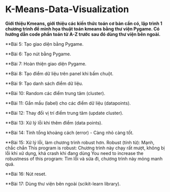 # K-Means-Data-Visualization
**Giới thiệu Kmeans, giới thiệu các kiến thức toán cơ bản cần có, lập trình 1 chương trình để minh họa thuật toán kmeans bằng thư viện Pygame.
Có hướng dẫn code phần toán từ A-Z trước sau đó dùng thư viện bên ngoài.**

**Bài 5: Tạo giao diện bằng Pygame.

**Bài 6: Tạo nút bằng Pygame.

**Bài 7: Hoàn thiện giao diện Pygame.

**Bài 8: Tạo điểm dữ liệu trên panel khi bấm chuột.

**Bài 9: Tạo danh sách điểm dữ liệu.

**Bài 10: Random các điểm trung tâm (cluster).

**Bài 11: Gắn mầu (label) cho các điểm dữ liệu (datapoints).

**Bài 12: Thay đổi vị trí điểm trung tâm (update cluster).

**Bài 13: Xử lý lỗi khi thêm điểm (data points).

**Bài 14: Tính tổng khoảng cách (error) - Càng nhỏ càng tốt.

**Bài 15: Xử lý lỗi, làm chương trình robust hơn.
 Robust (tính từ): Mạnh, chắc chắn
This program is robust: Chương trình này chạy rất mượt, không bị lỗi khi xử dụng, khá crash khi đang dùng
You need to increase the robustness of this program: Tìm lỗi và sửa đi, chương trình này mỏng manh quá.

**Bài 16: Nút reset.

**Bài 17: Dùng thư viện bên ngoài (scikit-learn library).








